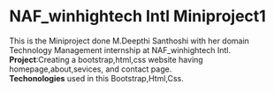 # NAF_winhightech Intl Miniproject1<br>
This is the Miniproject done M.Deepthi Santhoshi with her domain Technology Management internship at NAF_winhightech Intl.<br>
<b>Project</b>:Creating a bootstrap,html,css website having homepage,about,sevices, and contact page.<br>
<b>Techonologies</b> used in this Bootstrap,Html,Css.
